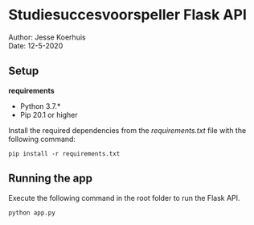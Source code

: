 # Studiesuccesvoorspeller Flask API

Author: Jesse Koerhuis<br>
Date: 12-5-2020

## Setup

**requirements**
- Python 3.7.*
- Pip 20.1 or higher

Install the required dependencies from the _requirements.txt_ file with the following command:

``
pip install -r requirements.txt
``

## Running the app

Execute the following command in the root folder to run the Flask API.

``
python app.py
``